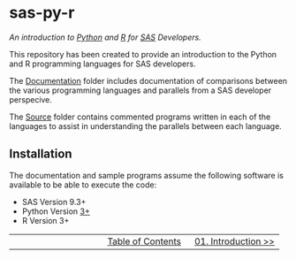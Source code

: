 # sas-py-r

*An introduction to [Python](https://www.python.org/) and [R](https://www.r-project.org/) for [SAS](https://www.sas.com/) Developers.*

This repository has been created to provide an introduction to the Python and R programming languages for SAS developers.

The [Documentation](/doc) folder includes documentation of comparisons between the various programming languages and parallels from a SAS developer perspecive.

The [Source](/src) folder contains commented programs written in each of the languages to assist in understanding the parallels between each language.

## Installation

The documentation and sample programs assume the following software is available to be able to execute the code:

- SAS Version 9.3+
- Python Version [3+](https://wiki.python.org/moin/Python2orPython3 "Python 2 or Python 3")
- R Version 3+


<table width="100%">
  <tr>
    <td width="33%" align="left">&nbsp;</td>
    <td width="34%" align="center"><a href="doc/00_TOC.md">Table of Contents</a></td>
    <td width="33%" align="right"><a href="doc/01_Introduction.md">01. Introduction &gt;&gt;</a></td>
  </tr>
</table>
